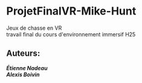 # ProjetFinalVR-Mike-Hunt
­Jeux de chasse en VR  
travail final du cours d'environnement immersif H25   
## Auteurs:  
**_Étienne Nadeau_**  
**_Alexis Boivin_**
